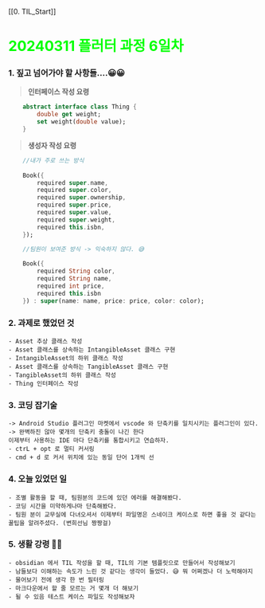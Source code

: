 [[0. TIL_Start]]
# <span style="color:lime">20240311 플러터 과정 6일차</span>

### 1. 짚고 넘어가야 할 사항들....😀😀

> **인터페이스 작성 요령**
```dart
    abstract interface class Thing {
        double get weight;
        set weight(double value);
    }
```
> **생성자 작성 요령**
```dart
    //내가 주로 쓰는 방식
    
    Book({
        required super.name,
        required super.color,
        required super.ownership,
        required super.price,
        required super.value,
        required super.weight,
        required this.isbn,
    });
```

```dart
    //팀원이 보여준 방식 -> 익숙하지 않다. 😅
    
    Book({
        required String color,
        required String name,
        required int price,
        required this.isbn
    }) : super(name: name, price: price, color: color);
```

### 2. 과제로 했었던 것
    - Asset 추상 클래스 작성
    - Asset 클래스를 상속하는 IntangibleAsset 클래스 구현
    - IntangibleAsset의 하위 클래스 작성
    - Asset 클래스를 상속하는 TangibleAsset 클래스 구현
    - TangibleAsset의 하위 클래스 작성
    - Thing 인터페이스 작성

### 3. 코딩 잡기술
    -> Android Studio 플러그인 마켓에서 vscode 와 단축키를 일치시키는 플러그인이 있다. -> 완벽하진 않아 몇개의 단축키 충돌이 나긴 한다
    이제부터 사용하는 IDE 마다 단축키를 통합시키고 연습하자.
    - ctrL + opt 로 멀티 커서링
    - cmd + d 로 커서 위치에 있는 동일 단어 1개씩 선
    
### 4. 오늘 있었던 일
    - 조별 활동을 할 때, 팀원분의 코드에 있던 에러를 해결해봤다.
    - 코딩 시간을 미약하게나마 단축해봤다.
    - 팀원 분이 교무실에 다녀오셔서 이제부터 파일명은 스네이크 케이스로 하면 좋을 것 같다는 꿀팁을 알려주셨다. (변희선님 짱짱걸)

### 5. 생활 강령 🫠🫠
    - obsidian 에서 TIL 작성을 할 때, TIL의 기본 템플릿으로 만들어서 작성해보기
    - 남들보다 이해하는 속도가 느린 것 같다는 생각이 들었다. 😅 뭐 어쩌겠나 더 노력해야지
    - 물어보기 전에 생각 한 번 필터링
    - 마크다운에서 할 줄 모르는 거 몇개 더 해보기
    - 될 수 있음 테스트 케이스 파일도 작성해보자